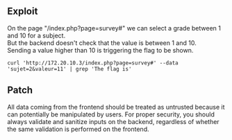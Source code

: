 ## Exploit

On the page "/index.php?page=survey#" we can select a grade between 1 and 10 for a subject. <br>
But the backend doesn't check that the value is between 1 and 10.<br>
Sending a value higher than 10 is triggering the flag to be shown.

`curl 'http://172.20.10.3/index.php?page=survey#' --data 'sujet=2&valeur=11' | grep 'The flag is'`


## Patch

All data coming from the frontend should be treated as untrusted because it can potentially be manipulated by users.
For proper security, you should always validate and sanitize inputs on the backend, regardless of whether the same validation is performed on the frontend.
